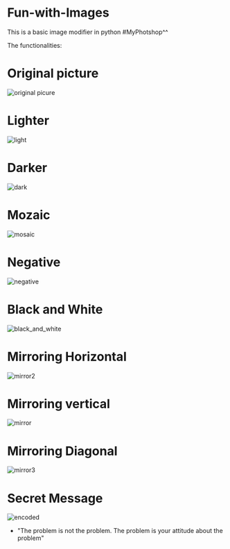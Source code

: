 # Fun-with-Images
This is a basic image modifier in python #MyPhotshop^^

The functionalities:

# Original picture
![original picure](assets/original.png)
# Lighter
![light](assets/light.png)
# Darker
![dark](assets/dark.png)
# Mozaic
![mosaic](assets/mosaic.png)
# Negative
![negative](assets/negative.png)
# Black and White
![black_and_white](assets/black_and_white.png)
# Mirroring Horizontal
![mirror2](assets/mirror2.png)
# Mirroring vertical
![mirror](assets/mirror.png)
# Mirroring Diagonal
![mirror3](assets/mirror3.png)
# Secret Message
![encoded](assets/encoded.png)
- "The problem is not the problem. The problem is your attitude about the problem"
